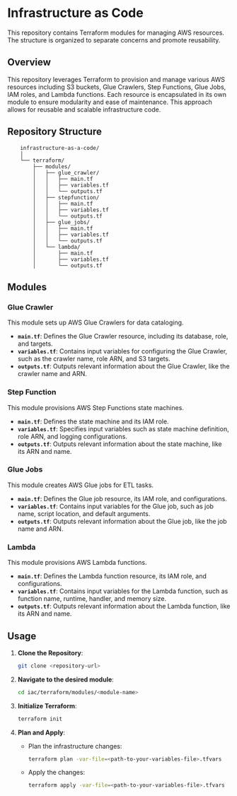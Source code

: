 
# Infrastructure as Code
 
This repository contains Terraform modules for managing AWS resources. The structure is organized to separate concerns and promote reusability.
 
## Overview
 
This repository leverages Terraform to provision and manage various AWS resources including S3 buckets, Glue Crawlers, Step Functions, Glue Jobs, IAM roles, and Lambda functions. Each resource is encapsulated in its own module to ensure modularity and ease of maintenance. This approach allows for reusable and scalable infrastructure code.
 
## Repository Structure
 
        infrastructure-as-a-code/
        │
        └── terraform/
            ├── modules/
            │   ├── glue_crawler/
            │   │   ├── main.tf
            │   │   ├── variables.tf
            │   │   └── outputs.tf
            │   ├── stepfunction/
            │   │   ├── main.tf
            │   │   ├── variables.tf
            │   │   └── outputs.tf
            │   ├── glue_jobs/
            │   │   ├── main.tf
            │   │   ├── variables.tf
            │   │   └── outputs.tf
            │   └── lambda/
            │       ├── main.tf
            │       ├── variables.tf
            │       └── outputs.tf     
 
 
 
## Modules
 
### Glue Crawler
 
This module sets up AWS Glue Crawlers for data cataloging.
 
- **`main.tf`**: Defines the Glue Crawler resource, including its database, role, and targets.
- **`variables.tf`**: Contains input variables for configuring the Glue Crawler, such as the crawler name, role ARN, and S3 targets.
- **`outputs.tf`**: Outputs relevant information about the Glue Crawler, like the crawler name and ARN.
 
### Step Function
 
This module provisions AWS Step Functions state machines.
 
- **`main.tf`**: Defines the state machine and its IAM role.
- **`variables.tf`**: Specifies input variables such as state machine definition, role ARN, and logging configurations.
- **`outputs.tf`**: Outputs relevant information about the state machine, like its ARN and name.
 
### Glue Jobs
 
This module creates AWS Glue jobs for ETL tasks.
 
- **`main.tf`**: Defines the Glue job resource, its IAM role, and configurations.
- **`variables.tf`**: Contains input variables for the Glue job, such as job name, script location, and default arguments.
- **`outputs.tf`**: Outputs relevant information about the Glue job, like the job name and ARN.
 
 
### Lambda
 
This module provisions AWS Lambda functions.
 
- **`main.tf`**: Defines the Lambda function resource, its IAM role, and configurations.
- **`variables.tf`**: Contains input variables for the Lambda function, such as function name, runtime, handler, and memory size.
- **`outputs.tf`**: Outputs relevant information about the Lambda function, like its ARN and name.
 
## Usage
 
1. **Clone the Repository**:
    ```bash
    git clone <repository-url>
    ```
 
2. **Navigate to the desired module**:
    ```bash
    cd iac/terraform/modules/<module-name>
    ```
 
3. **Initialize Terraform**:
    ```bash
    terraform init
    ```
 
4. **Plan and Apply**:
    - Plan the infrastructure changes:
        ```bash
        terraform plan -var-file=<path-to-your-variables-file>.tfvars
        ```
    - Apply the changes:
        ```bash
        terraform apply -var-file=<path-to-your-variables-file>.tfvars
